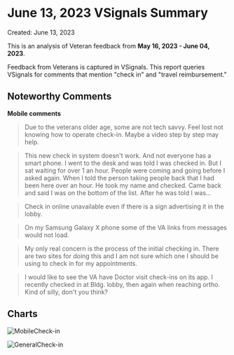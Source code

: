 # June 13, 2023 VSignals Summary

Created: June 13, 2023

This is an analysis of Veteran feedback from **May 16, 2023 - June 04, 2023**.

Feedback from Veterans is captured in VSignals. This report queries VSignals for comments that mention "check in" and "travel reimbursement." 

## Noteworthy Comments

**Mobile comments**

> Due to the veterans older age, some are not tech savvy. Feel lost not knowing how to operate check-in. Maybe a video step by step may help.

> This new check in system doesn't work. And not everyone has a smart phone. I went to the desk and was told I was checked in. But I sat waiting for over 1 an hour. People were coming and going before I asked again. When I told the person taking people back that I had been here over an hour. He took my name and checked. Came back and said I was on the bottom of the list. After he was told I was…

> Check in online unavailable even if there is a sign advertising it in the lobby.

> On my Samsung Galaxy X phone some of the VA links from messages would not load.

> My only real concern is the process of the initial checking in. There are two sites for doing this and I am not sure which one I should be using to check in for my appointments.

> I would like to see the VA have Doctor visit check-ins on its app. I recently checked in at Bldg. lobby, then again when reaching ortho. Kind of silly, don't you think?


## Charts

![MobileCheck-in](https://github.com/department-of-veterans-affairs/va.gov-team/assets/79372956/65658d61-c72b-4714-a396-9386bc8b14f4) 

![GeneralCheck-in](https://github.com/department-of-veterans-affairs/va.gov-team/assets/79372956/1b4ce4ba-efac-41c2-a753-5b993ae9e23f)

